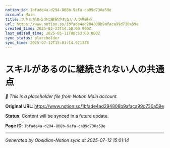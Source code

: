 ```yaml
---
notion_id: 1bfade4a-d294-808b-9afa-ca99d730a59e
account: Main
title: スキルがあるのに継続されない人の共通点
url: https://www.notion.so/1bfade4ad294808b9afaca99d730a59e
created_time: 2025-03-23T14:50:00.000Z
last_edited_time: 2025-05-11T00:53:00.000Z
sync_status: placeholder
sync_time: 2025-07-12T15:01:14.971336
---
```


# スキルがあるのに継続されない人の共通点

*🔄 This is a placeholder file from Notion Main account.*

**Original URL**: https://www.notion.so/1bfade4ad294808b9afaca99d730a59e

**Status**: Content will be synced in a future update.

**Page ID**: `1bfade4a-d294-808b-9afa-ca99d730a59e`

---

*Generated by Obsidian-Notion sync at 2025-07-12 15:01:14*
